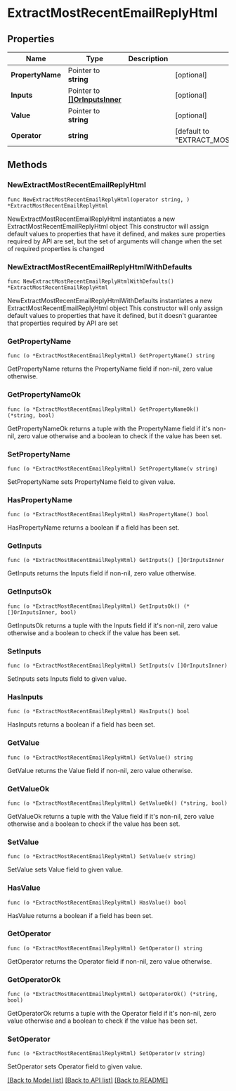 # ExtractMostRecentEmailReplyHtml

## Properties

Name | Type | Description | Notes
------------ | ------------- | ------------- | -------------
**PropertyName** | Pointer to **string** |  | [optional] 
**Inputs** | Pointer to [**[]OrInputsInner**](OrInputsInner.md) |  | [optional] 
**Value** | Pointer to **string** |  | [optional] 
**Operator** | **string** |  | [default to "EXTRACT_MOST_RECENT_EMAIL_REPLY_HTML"]

## Methods

### NewExtractMostRecentEmailReplyHtml

`func NewExtractMostRecentEmailReplyHtml(operator string, ) *ExtractMostRecentEmailReplyHtml`

NewExtractMostRecentEmailReplyHtml instantiates a new ExtractMostRecentEmailReplyHtml object
This constructor will assign default values to properties that have it defined,
and makes sure properties required by API are set, but the set of arguments
will change when the set of required properties is changed

### NewExtractMostRecentEmailReplyHtmlWithDefaults

`func NewExtractMostRecentEmailReplyHtmlWithDefaults() *ExtractMostRecentEmailReplyHtml`

NewExtractMostRecentEmailReplyHtmlWithDefaults instantiates a new ExtractMostRecentEmailReplyHtml object
This constructor will only assign default values to properties that have it defined,
but it doesn't guarantee that properties required by API are set

### GetPropertyName

`func (o *ExtractMostRecentEmailReplyHtml) GetPropertyName() string`

GetPropertyName returns the PropertyName field if non-nil, zero value otherwise.

### GetPropertyNameOk

`func (o *ExtractMostRecentEmailReplyHtml) GetPropertyNameOk() (*string, bool)`

GetPropertyNameOk returns a tuple with the PropertyName field if it's non-nil, zero value otherwise
and a boolean to check if the value has been set.

### SetPropertyName

`func (o *ExtractMostRecentEmailReplyHtml) SetPropertyName(v string)`

SetPropertyName sets PropertyName field to given value.

### HasPropertyName

`func (o *ExtractMostRecentEmailReplyHtml) HasPropertyName() bool`

HasPropertyName returns a boolean if a field has been set.

### GetInputs

`func (o *ExtractMostRecentEmailReplyHtml) GetInputs() []OrInputsInner`

GetInputs returns the Inputs field if non-nil, zero value otherwise.

### GetInputsOk

`func (o *ExtractMostRecentEmailReplyHtml) GetInputsOk() (*[]OrInputsInner, bool)`

GetInputsOk returns a tuple with the Inputs field if it's non-nil, zero value otherwise
and a boolean to check if the value has been set.

### SetInputs

`func (o *ExtractMostRecentEmailReplyHtml) SetInputs(v []OrInputsInner)`

SetInputs sets Inputs field to given value.

### HasInputs

`func (o *ExtractMostRecentEmailReplyHtml) HasInputs() bool`

HasInputs returns a boolean if a field has been set.

### GetValue

`func (o *ExtractMostRecentEmailReplyHtml) GetValue() string`

GetValue returns the Value field if non-nil, zero value otherwise.

### GetValueOk

`func (o *ExtractMostRecentEmailReplyHtml) GetValueOk() (*string, bool)`

GetValueOk returns a tuple with the Value field if it's non-nil, zero value otherwise
and a boolean to check if the value has been set.

### SetValue

`func (o *ExtractMostRecentEmailReplyHtml) SetValue(v string)`

SetValue sets Value field to given value.

### HasValue

`func (o *ExtractMostRecentEmailReplyHtml) HasValue() bool`

HasValue returns a boolean if a field has been set.

### GetOperator

`func (o *ExtractMostRecentEmailReplyHtml) GetOperator() string`

GetOperator returns the Operator field if non-nil, zero value otherwise.

### GetOperatorOk

`func (o *ExtractMostRecentEmailReplyHtml) GetOperatorOk() (*string, bool)`

GetOperatorOk returns a tuple with the Operator field if it's non-nil, zero value otherwise
and a boolean to check if the value has been set.

### SetOperator

`func (o *ExtractMostRecentEmailReplyHtml) SetOperator(v string)`

SetOperator sets Operator field to given value.



[[Back to Model list]](../README.md#documentation-for-models) [[Back to API list]](../README.md#documentation-for-api-endpoints) [[Back to README]](../README.md)


